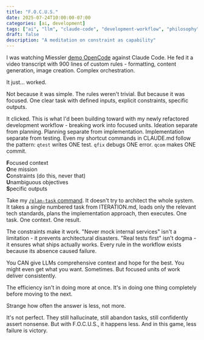 ```yaml
---
title: "F.O.C.U.S."
date: 2025-07-24T10:00:00-07:00
categories: [ai, development]
tags: ["ai", "llm", "claude-code", "development-workflow", "philosophy"]
draft: false
description: "A meditation on constraint as capability"
---
```


I was watching Miessler [demo OpenCode](https://www.youtube.com/watch?v=yTylDxgyJZ8&t=901s) against Claude Code. He fed it a video transcript with 900 lines of custom rules - formatting, content generation, image creation. Complex orchestration.

It just... worked.

Not because it was simple. The rules weren't trivial. But because it was focused. One clear task with defined inputs, explicit constraints, specific outputs.

It clicked. This is what I'd been building toward with my newly refactored development workflow - breaking work into focused units. Ideation separate from planning. Planning separate from implementation. Implementation separate from testing. Even my shortcut commands in CLAUDE.md follow the pattern: `qtest` writes ONE test. `qfix` debugs ONE error. `qcom` makes ONE commit.

**F**ocused context  
**O**ne mission  
**C**onstraints (do this, never that)  
**U**nambiguous objectives  
**S**pecific outputs

Take my [`/plan-task` command](https://labs.voidwire.info/posts/how-i-made-claude-code-actually-ship-software-a-systematic-workflow-that-works/). It doesn't try to architect the whole system. It takes a single numbered task from ITERATION.md, loads only the relevant tech standards, plans the implementation approach, then executes. One task. One context. One result.

The constraints make it work. "Never mock internal services" isn't a limitation - it prevents architectural disasters. "Real tests first" isn't dogma - it ensures what ships actually works. Every rule in the workflow exists because its absence caused failure.

You CAN give LLMs comprehensive context and hope for the best. You might even get what you want. Sometimes. But focused units of work deliver consistently. 

The efficiency isn't in doing more at once. It's in doing one thing completely before moving to the next.

Strange how often the answer is less, not more.

It's not perfect. They still hallucinate, still abandon tasks, still confidently assert nonsense. But with F.O.C.U.S., it happens less. And in this game, less failure is victory.